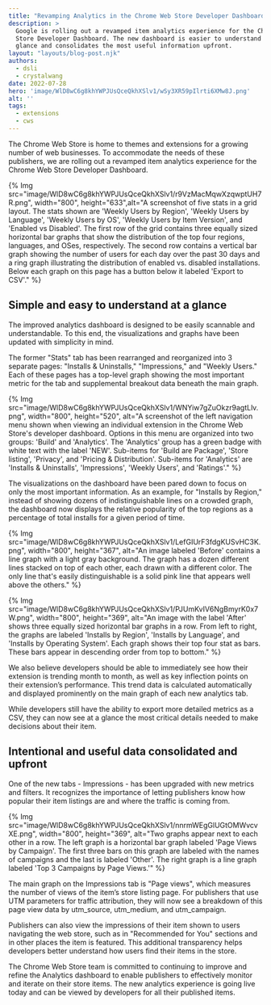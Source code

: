 ```yaml
---
title: "Revamping Analytics in the Chrome Web Store Developer Dashboard"
description: >
  Google is rolling out a revamped item analytics experience for the Chrome Web
  Store Developer Dashboard. The new dashboard is easier to understand at a
  glance and consolidates the most useful information upfront.
layout: "layouts/blog-post.njk"
authors:
  - dsli
  - crystalwang
date: 2022-07-28
hero: 'image/WlD8wC6g8khYWPJUsQceQkhXSlv1/wSy3XR59pIlrti6XMw8J.png'
alt: ''
tags:
  - extensions
  - cws
---
```


The Chrome Web Store is home to themes and extensions for a growing number of
web businesses. To accommodate the needs of these publishers, we are rolling out
a revamped item analytics experience for the Chrome Web Store Developer
Dashboard.

{% Img src="image/WlD8wC6g8khYWPJUsQceQkhXSlv1/r9VzMacMqwXzqwptUH7R.png", width="800", height="633",alt="A screenshot of five stats in a grid layout. The stats shown are 'Weekly Users by Region', 'Weekly Users by Language', 'Weekly Users by OS', 'Weekly Users by Item Version', and 'Enabled vs Disabled'. The first row of the grid contains three equally sized horizontal bar graphs that show the distribution of the top four regions, languages, and OSes, respectively. The second row contains a vertical bar graph showing the number of users for each day over the past 30 days and a ring graph illustrating the distribution of enabled vs. disabled installations. Below each graph on this page has a button below it labeled 'Export to CSV'." %}

## Simple and easy to understand at a glance

The improved analytics dashboard is designed to be easily scannable and
understandable. To this end, the visualizations and graphs have been updated
with simplicity in mind.

The former "Stats" tab has been rearranged and reorganized into 3 separate
pages: "Installs & Uninstalls," "Impressions," and "Weekly Users." Each of these
pages has a top-level graph showing the most important metric for the tab and
supplemental breakout data beneath the main graph.

{% Img src="image/WlD8wC6g8khYWPJUsQceQkhXSlv1/WNYiw7gZuOkzr9agtLlv.png", width="800", height="520", alt="A screenshot of the left navigation menu shown when viewing an individual extension in the Chrome Web Store's developer dashboard. Options in this menu are organized into two groups: 'Build' and 'Analytics'. The 'Analytics' group has a green badge with white text with the label 'NEW'. Sub-items for 'Build are Package', 'Store listing', 'Privacy', and 'Pricing & Distribution'. Sub-items for 'Analytics' are 'Installs & Uninstalls', 'Impressions', 'Weekly Users', and 'Ratings'." %}

The visualizations on the dashboard have been pared down to focus on only the
most important information. As an example, for "Installs by Region," instead of
showing dozens of indistinguishable lines on a crowded graph, the dashboard now
displays the relative popularity of the top regions as a percentage of total
installs for a given period of time.

{% Img src="image/WlD8wC6g8khYWPJUsQceQkhXSlv1/LefGIUrF3fdgKUSvHC3K.png", width="800", height="367", alt="An image labeled 'Before' contains a line graph with a light gray background. The graph has a dozen different lines stacked on top of each other, each drawn with a different color. The only line that's easily distinguishable is a solid pink line that appears well above the others." %}

{% Img src="image/WlD8wC6g8khYWPJUsQceQkhXSlv1/PJUmKvIV6NgBmyrK0x7W.png", width="800", height="369", alt="An image with the label 'After' shows three equally sized horizontal bar graphs in a row. From left to right, the graphs are labeled 'Installs by Region', 'Installs by Language', and 'Installs by Operating System'. Each graph shows their top four stat as bars. These bars appear in descending order from top to bottom." %}

We also believe developers should be able to immediately see how their extension
is trending month to month, as well as key inflection points on their
extension’s performance. This trend data is calculated automatically and
displayed prominently on the main graph of each new analytics tab.

While developers still have the ability to export more detailed metrics as a
CSV, they can now see at a glance the most critical details needed to make
decisions about their item.

## Intentional and useful data consolidated and upfront

One of the new tabs - Impressions - has been upgraded with new metrics and
filters. It recognizes the importance of letting publishers know how popular
their item listings are and where the traffic is coming from.

{% Img src="image/WlD8wC6g8khYWPJUsQceQkhXSlv1/nnrmWEgGlUGtOMWvcvXE.png", width="800", height="369", alt="Two graphs appear next to each other in a row. The left graph is a horizontal bar graph labeled 'Page Views by Campaign'. The first three bars on this graph are labeled with the names of campaigns and the last is labeled 'Other'. The right graph is a line graph labeled 'Top 3 Campaigns by Page Views.'" %}

The main graph on the Impressions tab is "Page views", which measures the number
of views of the item’s store listing page. For publishers that use UTM
parameters for traffic attribution, they will now see a breakdown of this page
view data by utm_source, utm_medium, and utm_campaign.

Publishers can also view the impressions of their item shown to users navigating
the web store, such as in "Recommended for You" sections and in other places the
item is featured. This additional transparency helps developers better
understand how users find their items in the store.

The Chrome Web Store team is committed to continuing to improve and refine the
Analytics dashboard to enable publishers to effectively monitor and iterate on
their store items. The new analytics experience is going live today and can be
viewed by developers for all their published items.
